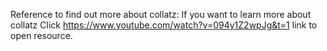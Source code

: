 Reference to find out more about collatz: 
If you want to learn more about collatz
Click https://www.youtube.com/watch?v=094y1Z2wpJg&t=1 link to open resource.
